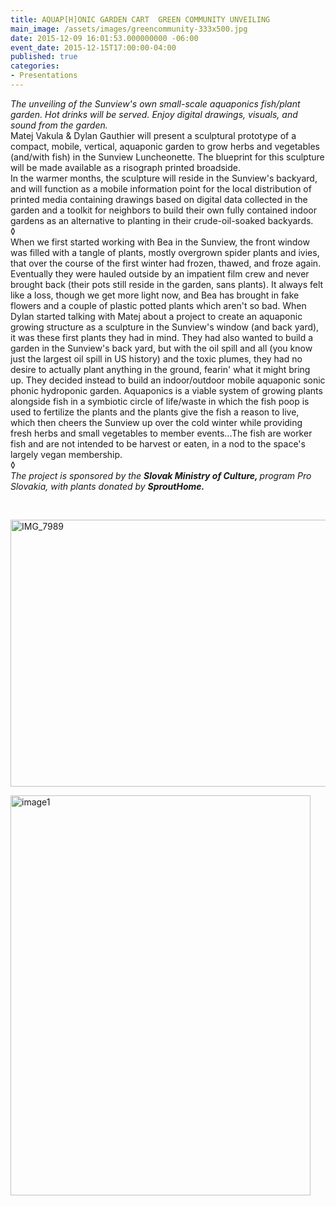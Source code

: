 ```yaml
---
title: AQUAP[H]ONIC GARDEN CART  GREEN COMMUNITY UNVEILING
main_image: /assets/images/greencommunity-333x500.jpg
date: 2015-12-09 16:01:53.000000000 -06:00
event_date: 2015-12-15T17:00:00-04:00
published: true
categories:
- Presentations
---
```

<p><em>The unveiling of the Sunview's own small-scale aquaponics fish/plant garden. Hot drinks will be served. Enjoy digital drawings, visuals, and sound from the garden.</em><br />
Matej Vakula &amp; Dylan Gauthier will present a sculptural prototype of a compact, mobile, vertical, aquaponic garden to grow herbs and vegetables (and/with fish) in the Sunview Luncheonette. The blueprint for this sculpture will be made available as a risograph printed broadside.<br />
In the warmer months, the sculpture will reside in the Sunview's backyard, and will function as a mobile information point for the local distribution of printed media containing drawings based on digital data collected in the garden and a toolkit for neighbors to build their own fully contained indoor gardens as an alternative to planting in their crude-oil-soaked backyards.<br />
◊<br />
When we first started working with Bea in the Sunview, the front window was filled with a tangle of plants, mostly overgrown spider plants and ivies, that over the course of the first winter had frozen, thawed, and froze again. Eventually they were hauled outside by an impatient film crew and never brought back (their pots still reside in the garden, sans plants). It always felt like a loss, though we get more light now, and Bea has brought in fake flowers and a couple of plastic potted plants which aren't so bad. When Dylan started talking with Matej about a project to create an aquaponic growing structure as a sculpture in the Sunview's window (and back yard), it was these first plants they had in mind. They had also wanted to build a garden in the Sunview's back yard, but with the oil spill and all (you know just the largest oil spill in US history) and the toxic plumes, they had no desire to actually plant anything in the ground, fearin' what it might bring up. They decided instead to build an indoor/outdoor mobile aquaponic sonic phonic hydroponic garden. Aquaponics is a viable system of growing plants alongside fish in a symbiotic circle of life/waste in which the fish poop is used to fertilize the plants and the plants give the fish a reason to live, which then cheers the Sunview up over the cold winter while providing fresh herbs and small vegetables to member events...The fish are worker fish and are not intended to be harvest or eaten, in a nod to the space's largely vegan membership.<br />
◊<br />
<em>The project is sponsored by the <strong>Slovak Ministry of Culture, </strong>program Pro Slovakia, with plants donated by <strong>SproutHome.</strong></em></p>
<p>&nbsp;</p>
<p><img src="{{ site.baseurl }}/assets/images/IMG_7989-700x467.jpg" alt="IMG_7989" width="640" height="427" /></p>
<p><img src="{{ site.baseurl }}/assets/images/image1.jpg" alt="image1" width="480" height="640" /></p>
